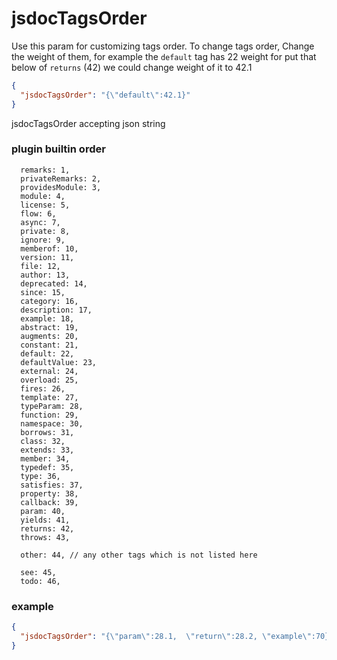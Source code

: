 # jsdocTagsOrder

Use this param for customizing tags order. To change tags order, Change the weight of them, for example the `default` tag has 22 weight for put that below of `returns` (42) we could change weight of it to 42.1

```json
{
  "jsdocTagsOrder": "{\"default\":42.1}"
}
```

jsdocTagsOrder accepting json string

### plugin builtin order

```
  remarks: 1,
  privateRemarks: 2,
  providesModule: 3,
  module: 4,
  license: 5,
  flow: 6,
  async: 7,
  private: 8,
  ignore: 9,
  memberof: 10,
  version: 11,
  file: 12,
  author: 13,
  deprecated: 14,
  since: 15,
  category: 16,
  description: 17,
  example: 18,
  abstract: 19,
  augments: 20,
  constant: 21,
  default: 22,
  defaultValue: 23,
  external: 24,
  overload: 25,
  fires: 26,
  template: 27,
  typeParam: 28,
  function: 29,
  namespace: 30,
  borrows: 31,
  class: 32,
  extends: 33,
  member: 34,
  typedef: 35,
  type: 36,
  satisfies: 37,
  property: 38,
  callback: 39,
  param: 40,
  yields: 41,
  returns: 42,
  throws: 43,

  other: 44, // any other tags which is not listed here

  see: 45,
  todo: 46,

```

### example

```json
{
  "jsdocTagsOrder": "{\"param\":28.1,  \"return\":28.2, \"example\":70}"
}
```
